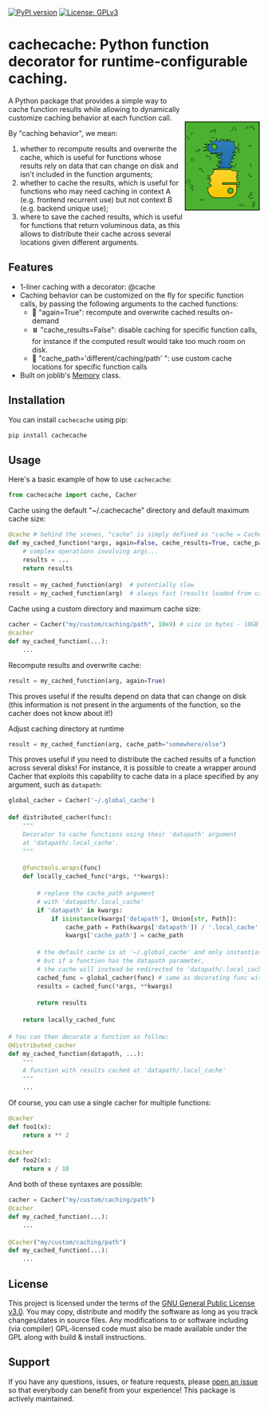 [![PyPI version](https://badge.fury.io/py/cachecache.svg)](https://badge.fury.io/py/cachecache)
[![License: GPLv3](https://img.shields.io/badge/license-GPLv3-blue)](https://opensource.org/license/gpl-3-0)

# cachecache: Python function decorator for runtime-configurable caching.</h1> <img src="https://raw.githubusercontent.com/m-beau/cachecache/master/images/cachecache.png" width="150" title="Neuropyxels" alt="Neuropixels" align="right" vspace = "50">

A Python package that provides a simple way to cache function results while allowing to dynamically customize caching behavior at each function call.

By "caching behavior", we mean:
1) whether to recompute results and overwrite the cache, which is useful for functions whose results rely on data that can change on disk and isn't included in the function arguments;
2) whether to cache the results, which is useful for functions who may need caching in context A (e.g. frontend recurrent use) but not context B (e.g. backend unique use);
3) where to save the cached results, which is useful for functions that return voluminous data, as this allows to distribute their cache across several locations given different arguments.

## Features

- 1-liner caching with a decorator: @cache
- Caching behavior can be customized on the fly for specific function calls, by passing the following arguments to the cached functions:
    - 🔄 "again=True": recompute and overwrite cached results on-demand
    - ⏸️ "cache_results=False": disable caching for specific function calls, for instance if the computed result would take too much room on disk.
    - 📁 "cache_path='different/caching/path' ": use custom cache locations for specific function calls
- Built on joblib's [Memory](https://joblib.readthedocs.io/en/latest/generated/joblib.Memory.html) class.

## Installation

You can install `cachecache` using pip:

```bash
pip install cachecache
```

## Usage

Here's a basic example of how to use `cachecache`:

```python
from cachecache import cache, Cacher
```

Cache using the default "~/.cachecache" directory and default maximum cache size:
```python
@cache # behind the scenes, "cache" is simply defined as "cache = Cacher()"
def my_cached_function(*args, again=False, cache_results=True, cache_path=None):
    # complex operations involving args...
    results = ...
    return results

result = my_cached_function(arg)  # potentially slow
result = my_cached_function(arg)  # always fast (results loaded from cache)
```

Cache using a custom directory and maximum cache size:
```python
cacher = Cacher("my/custom/caching/path", 10e9) # size in bytes - 10GB
@cacher
def my_cached_function(...):
    ...
```

Recompute results and overwrite cache:
```python
result = my_cached_function(arg, again=True)
```
This proves useful if the results depend on data that can change on disk (this information is not present in the arguments of the function, so the cacher does not know about it!)

Adjust caching directory at runtime
```python
result = my_cached_function(arg, cache_path="somewhere/else")
```
This proves useful if you need to distribute the cached results of a function across several disks! For instance, it is possible to create a wrapper around Cacher that exploits this capability to cache data in a place specified by any argument, such as `datapath`:

```python
global_cacher = Cacher('~/.global_cache')

def distributed_cacher(func):
    """
    Decorator to cache functions using their 'datapath' argument
    at 'datapath/.local_cache'.
    """
    
    @functools.wraps(func)
    def locally_cached_func(*args, **kwargs):

        # replace the cache_path argument
        # with 'datapath/.local_cache'
        if 'datapath' in kwargs:
            if isinstance(kwargs['datapath'], Union[str, Path]):
                cache_path = Path(kwargs['datapath']) / '.local_cache'
                kwargs['cache_path'] = cache_path

        # the default cache is at '~/.global_cache' and only instantiated once as global_cacher,
        # but if a function has the datapath parameter,
        # the cache will instead be redirected to 'datapath/.local_cache'
        cached_func = global_cacher(func) # same as decorating func with @global_npyx_cacher
        results = cached_func(*args, **kwargs)

        return results

    return locally_cached_func

# You can then decorate a function as follow:
@distributed_cacher
def my_cached_function(datapath, ...):
    """
    A function with results cached at 'datapath/.local_cache'
    """
    ...
```

Of course, you can use a single cacher for multiple functions:
```python
@cacher
def foo1(x):
    return x ** 2

@cacher
def foo2(x):
    return x / 10
```

And both of these syntaxes are possible:
```python
cacher = Cacher("my/custom/caching/path")
@cacher
def my_cached_function(...):
    ...

@Cacher("my/custom/caching/path")
def my_cached_function(...):
    ...
```

## License

This project is licensed under the terms of the [GNU General Public License v3.0](https://opensource.org/license/gpl-3-0). You may copy, distribute and modify the software as long as you track changes/dates in source files. Any modifications to or software including (via compiler) GPL-licensed code must also be made available under the GPL along with build & install instructions.

## Support

If you have any questions, issues, or feature requests, please [open an issue](https://github.com/m-beau/cachecache/issues) so that everybody can benefit from your experience! This package is actively maintained.
